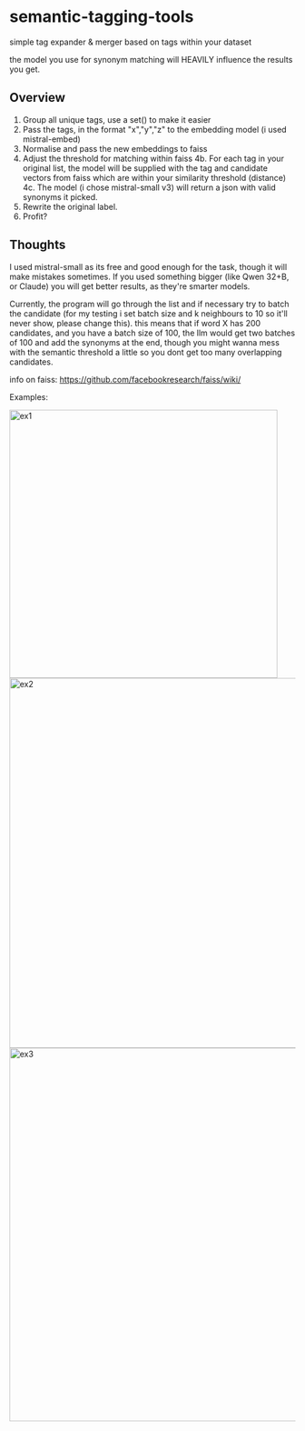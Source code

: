 # semantic-tagging-tools
simple tag expander & merger based on tags within your dataset

the model you use for synonym matching will HEAVILY influence the results you get.

## Overview
1. Group all unique tags, use a set() to make it easier
2. Pass the tags, in the format "x","y","z" to the embedding model (i used mistral-embed)
3. Normalise and pass the new embeddings to faiss
4. Adjust the threshold for matching within faiss
   4b. For each tag in your original list, the model will be supplied with the tag and candidate vectors from faiss which are within your similarity threshold (distance)
   4c. The model (i chose mistral-small v3) will return a json with valid synonyms it picked.
5. Rewrite the original label.
6. Profit?

## Thoughts
I used mistral-small as its free and good enough for the task, though it will make mistakes sometimes. If you used something bigger (like Qwen 32+B, or Claude) you will get better results, as they're smarter models.

Currently, the program will go through the list and if necessary try to batch the candidate (for my testing i set batch size and k neighbours to 10 so it'll never show, please change this). this means that if word X has 200 candidates, and you have a batch size of 100, the llm would get two batches of 100 and add the synonyms at the end, though you might wanna mess with the semantic threshold a little so you dont get too many overlapping candidates.


info on faiss: https://github.com/facebookresearch/faiss/wiki/


Examples:

<img width="472" alt="ex1" src="https://github.com/user-attachments/assets/5bf28e02-3fba-4015-adae-77679a701643" />
<img width="651" alt="ex2" src="https://github.com/user-attachments/assets/d3af2f87-70e8-4ba5-a7d6-aee80c4a7285" />
<img width="657" alt="ex3" src="https://github.com/user-attachments/assets/a65b7fce-292f-4510-8a51-bd91e5054f87" />
